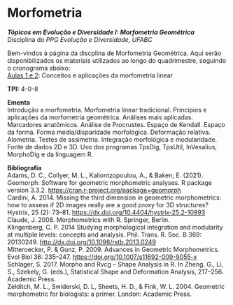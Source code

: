 # Morfometria
***Tópicos em Evolução e Diversidade I: Morfometria Geométrica***  
Disciplina do *PPG Evolução e Diversidade, UFABC*  

Bem-vindos à página da discplina de Morfometria Geométrica. Aqui serão disponibilizados os materiais utilizados ao longo do quadrimestre, seguindo o cronograma abaixo:  
[Aulas 1 e 2](Aulas/morflinear.md): Conceitos e aplicações da morfometria linear



**TPI:** 4-0-8  

**Ementa**  
Introdução a morfometria. Morfometria linear tradicional. Princípios e aplicações da morfometria geométrica. Análises mais aplicadas. Marcadores anatômicos. Análise de Procrustes. Espaço de Kendall. Espaço da forma. Forma média/disparidade morfológica. Deformação relativa. Alometria. Testes de assimetria. Integração morfológica e modularidade. Fonte de dados 2D e 3D. Uso dos programas TpsDig, TpsUtil, InVesalius, MorphoDig e da linguagem R.

**Bibliografia**  
Adams, D. C., Collyer, M. L., Kaliontzopoulou, A., & Baken, E. (2021). Geomorph: Software for geometric morphometric analyses. R package version 3.3.2. https://cran.r-project.org/package=geomorph  
Cardini, A. 2014. Missing the third dimension in geometric morphometrics: how to assess if 2D images really are a good proxy for 3D structures? Hystrix, 25 (2): 73–81. https://dx.doi.org/10.4404/hystrix-25.2-10993  
Claude, J. 2008. Morphometrics with R. Springer, Berlin.  
Klingenberg, C. P. 2014 Studying morphological integration and modularity at multiple levels: concepts and analysis. Phil. Trans. R. Soc. B 369: 20130249. http://dx.doi.org/10.1098/rstb.2013.0249  
Mitteroecker, P. & Gunz, P. 2009. Advances in Geometric Morphometrics. Evol Biol 36: 235–247. https://doi.org/10.1007/s11692-009-9055-x  
Schlager, S. 2017. Morpho and Rvcg – Shape Analysis in R. In Zheng. G., Li, S., Szekely, G. (eds.), Statistical Shape and Deformation Analysis, 217–256. Academic Press.  
Zelditch, M. L., Swiderski, D. L, Sheets, H. D., & Fink, W. L. 2004. Geometric morphometric for biologists: a primer. London: Academic Press.  

